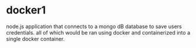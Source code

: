 # docker1
node.js application that connects to a mongo dB database to save users credentials. all of which would be ran using docker and containerized into a single docker container. 
